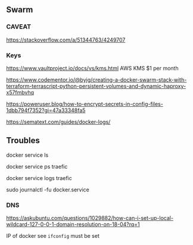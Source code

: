 ## Swarm

### CAVEAT
https://stackoverflow.com/a/51344763/4249707

### Keys

https://www.vaultproject.io/docs/vs/kms.html AWS KMS $1 per month

https://www.codementor.io/@byjg/creating-a-docker-swarm-stack-with-terraform-terrascript-python-persistent-volumes-and-dynamic-haproxy-x57fmbvhq

https://poweruser.blog/how-to-encrypt-secrets-in-config-files-1dbb794f7352?gi=47a33348fa5

https://sematext.com/guides/docker-logs/

## Troubles

docker service ls

docker service ps traefic

docker service logs traefic

sudo journalctl -fu docker.service

### DNS
https://askubuntu.com/questions/1029882/how-can-i-set-up-local-wildcard-127-0-0-1-domain-resolution-on-18-04?rq=1

IP of docker see `ifconfig` must be set


